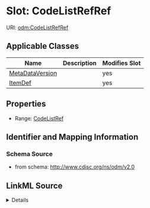 # Slot: CodeListRefRef

URI: [odm:CodeListRefRef](http://www.cdisc.org/ns/odm/v2.0/CodeListRefRef)



<!-- no inheritance hierarchy -->




## Applicable Classes

| Name | Description | Modifies Slot |
| --- | --- | --- |
[MetaDataVersion](MetaDataVersion.md) |  |  yes  |
[ItemDef](ItemDef.md) |  |  yes  |







## Properties

* Range: [CodeListRef](CodeListRef.md)





## Identifier and Mapping Information







### Schema Source


* from schema: http://www.cdisc.org/ns/odm/v2.0




## LinkML Source

<details>
```yaml
name: CodeListRefRef
from_schema: http://www.cdisc.org/ns/odm/v2.0
rank: 1000
alias: CodeListRefRef
domain_of:
- MetaDataVersion
- ItemDef
range: CodeListRef

```
</details>
